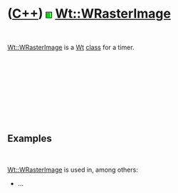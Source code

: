 



 

 

 

 

 

([C++](Cpp.md)) ![Wt](PicWt.png) [Wt::WRasterImage](CppWRasterImage.md)
=========================================================================

 

[Wt::WRasterImage](CppWRasterImage.md) is a [Wt](CppWt.md)
[class](CppClass.md) for a timer.

 

 

 

 

 

Examples
--------

 

[Wt::WRasterImage](CppWRasterImage.md) is used in, among others:

-   ...

 

 

 

 

 





 



